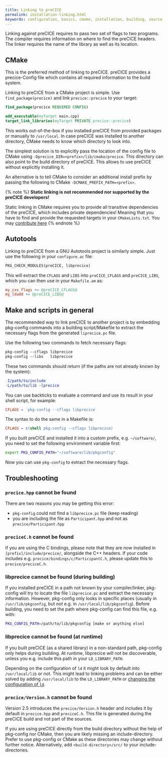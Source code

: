 ```yaml
---
title: Linking to preCICE
permalink: installation-linking.html
keywords: configuration, basics, cmake, installation, building, source, autotools, make, pkg-config
---
```


Linking against preCICE requires to pass two set of flags to two programs.
The compiler requires information on where to find the preCICE headers.
The linker requires the name of the library as well as its location.

## CMake

This is the preferred method of linking to preCICE.
preCICE provides a precice-Config file which contains all required information to the build system.

Linking to preCICE from a CMake project is simple.
Use `find_package(precice)` and link `precice::precice` to your target:

```cmake
find_package(precice REQUIRED CONFIG)

add_executable(myTarget main.cpp)
target_link_libraries(myTarget PRIVATE precice::precice)
```

This works out-of-the-box if you installed preCICE from provided packages or manually to `/usr/local`.
In case preCICE was installed to another directory, CMake needs to know which directory to look into.

The simplest solution is to explicitly pass the location of the config file to CMake using `-Dprecice_DIR=<prefix>/lib/cmake/precice`.
This directory can also point to the build directory of preCICE. This allows to use preCICE without explicitly installing it.

An alternative is to tell CMake to consider an additional install prefix by passing the following to CMake `-DCMAKE_PREFIX_PATH=<prefix>`.

{% note %}
__Static linking is not recommended nor supported by the preCICE developers!__

Static linking in CMake requires you to provide all transitive dependencies of the preCICE, which includes private dependencies!
Meaning that you have to find and provide the requested targets in your `CMakeLists.txt`.
You may [contribute here](https://github.com/precice/precice/pull/343)
{% endnote %}

## Autotools

Linking to preCICE from a GNU Autotools project is similarly simple. Just use the following in your `configure.ac` file:

```makefile
PKG_CHECK_MODULES(preCICE, libprecice)
```

This will extract the `CFLAGS` and `LIBS` into `preCICE_CFLAGS` and `preCICE_LIBS`, which you can then use in your `Makefile.am` as:

```makefile
my_cxx_flags += @preCICE_CFLAGS@
my_ldadd += @preCICE_LIBS@
```

## Make and scripts in general

The recommended way to link preCICE to another project is by embedding pkg-config commands into a building script/Makefile to extract the necessary flags from the generated `liprecice.pc` file.

Use the following two commands to fetch necessary flags:

```makefile
pkg-config --cflags libprecice
pkg-config --libs   libprecice
```

These two commands should return (if the paths are not already known by the system):

```makefile
-I/path/to/include
-L/path/to/lib -lprecice
```

You can use backticks to evaluate a command and use its result in your shell script, for example:

```makefile
CFLAGS = `pkg-config --cflags libprecice`
```

The syntax to do the same in a Makefile is:

```makefile
CFLAGS = $(shell pkg-config --cflags libprecice)
```

If you built preCICE and installed it into a custom prefix, e.g. `~/software/`, you need to set the following environment variable first:

```bash
export PKG_CONFIG_PATH="~/software/lib/pkgconfig"
```

Now you can use `pkg-config` to extract the necessary flags.

## Troubleshooting

### `precice.hpp` cannot be found

There are two reasons you may be getting this error:

* `pkg-config` could not find a `libprecice.pc` file (keep reading)
* you are including the file as `Participant.hpp` and not as `precice/Participant.hpp`

### `preciceC.h` cannot be found

If you are using the C bindings, please note that they are now installed in `[prefix]/include/precice/`, alongside the C++ headers. If your code includes e.g. `precice/bindings/c/ParticipantC.h`, please update this to `precice/preciceC.h`.

### libprecice cannot be found (during building)

If you installed preCICE in a path not known by your compiler/linker, pkg-config will try to locate the file `libprecice.pc` and extract the necessary information. However, pkg-config only looks in specific places (usually in `/usr/lib/pkgconfig`, but *not* e.g. in `/usr/local/lib/pkgconfig`). Before building, you need to set the path where pkg-config can find this file, e.g. with:

```bash
PKG_CONFIG_PATH=/path/to/lib/pkgconfig [make or anything else]
```

### libprecice cannot be found (at runtime)

If you built preCICE (as a shared library) in a non-standard path, pkg-config only helps during building. At runtime, libprecice will not be discoverable, unless you e.g. include this path in your `LD_LIBRARY_PATH`.

Depending on the configuration of `ld` it might look by default into `/usr/local/lib` or not. This might lead to linking problems and can be either solved by adding `/usr/local/lib` to the `LD_LIBRARY_PATH` or [changing the configuration of `ld`](https://lonesysadmin.net/2013/02/22/error-while-loading-shared-libraries-cannot-open-shared-object-file/).

### `precice/Version.h` cannot be found

Version 2.5 introduces the `precice/Version.h` header and includes it by default in `precice.hpp` and `preciceC.h`.
This file is generated during the preCICE build and not part of the sources.

If you are using preCICE directly from the build directory without the help of pkg-config nor CMake, then you are likely missing an include-directory.
Prefer to use pkg-config or CMake as these directories may change without further notice. Alternatively, add `<build-directory>/src/` to your include-directories.
